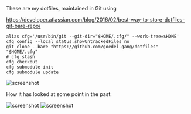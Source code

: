 These are my dotfiles, maintained in Git using

<https://developer.atlassian.com/blog/2016/02/best-way-to-store-dotfiles-git-bare-repo/>

    alias cfg='/usr/bin/git --git-dir="$HOME/.cfg/" --work-tree=$HOME'
    cfg config --local status.showUntrackedFiles no
    git clone --bare "https://github.com/goedel-gang/dotfiles" "$HOME/.cfg"
    # cfg stash
    cfg checkout
    cfg submodule init
    cfg submodule update

![screenshot](https://github.com/goedel-gang/dotfiles/blob/master/extra/README_GRUVBOX.png)

How it has looked at some point in the past:

![screenshot](https://github.com/goedel-gang/dotfiles/blob/master/extra/README_SOLARIZED.png)
![screenshot](https://github.com/goedel-gang/dotfiles/blob/master/extra/README_SOLARIZED_OLD.png)
